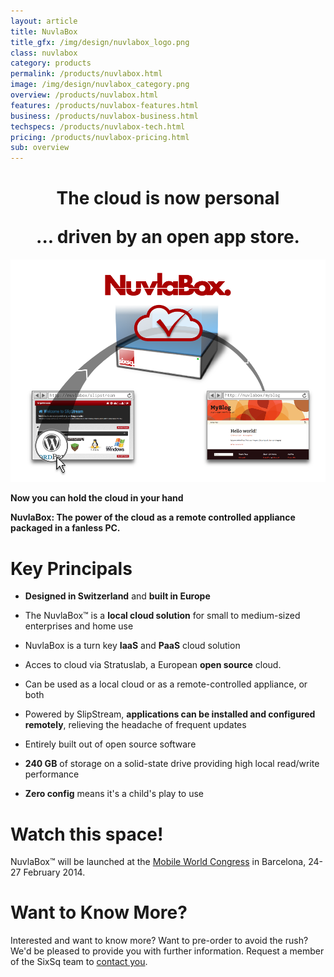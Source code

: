 ```yaml
---
layout: article
title: NuvlaBox
title_gfx: /img/design/nuvlabox_logo.png
class: nuvlabox
category: products
permalink: /products/nuvlabox.html
image: /img/design/nuvlabox_category.png
overview: /products/nuvlabox.html
features: /products/nuvlabox-features.html
business: /products/nuvlabox-business.html
techspecs: /products/nuvlabox-tech.html
pricing: /products/nuvlabox-pricing.html
sub: overview
---
```


<h1 class="slogan" align="center">The cloud is now personal<p></p>... driven by an open app store.</h1>

<p align="center"><img src="/img/content/nuvlabox-overview.png" alt="NuvlaBox overview" width="900" /></p>

**Now you can hold the cloud in your hand**

**NuvlaBox: The power of the cloud as a remote controlled appliance packaged in a fanless PC.** 

Key Principals
========

* **Designed in Switzerland** and **built in Europe** 

* The NuvlaBox™ is a **local cloud solution** for small to medium-sized enterprises and home use

* NuvlaBox is a turn key **IaaS** and **PaaS** cloud solution

* Acces to cloud via Stratuslab, a European **open source** cloud. 

* Can be used as a local cloud or as a remote-controlled appliance, or both

* Powered by SlipStream, **applications can be installed and configured remotely**, relieving the headache of frequent updates

* Entirely built out of open source software

* **240 GB** of storage on a solid-state drive providing high local read/write performance

* **Zero config** means it's a child's play to use

Watch this space!
============

NuvlaBox™ will be launched at the [Mobile World Congress](http://www.mobileworldcongress.com)
in Barcelona, 24-27 February 2014.

Want to Know More?
====

Interested and want to know more? Want to pre-order to avoid the rush?  We'd be pleased to provide you with further information. Request a member of the SixSq team to [contact you](mailto:support@sixsq.com).
